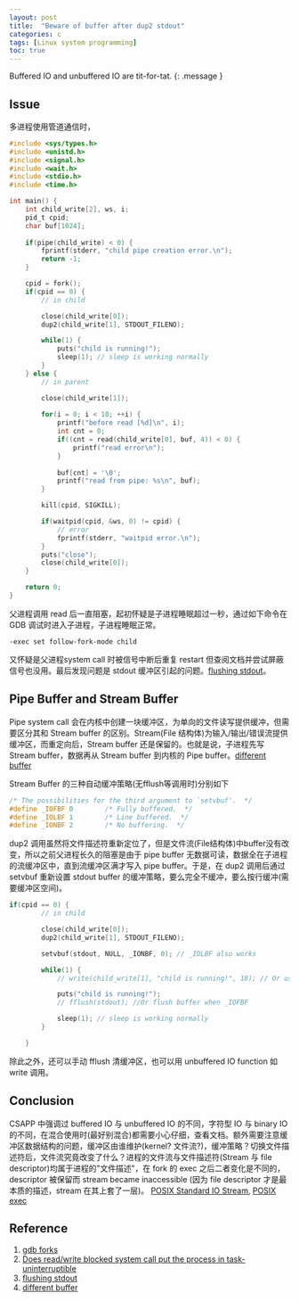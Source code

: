 ```yaml
---
layout: post
title:  "Beware of buffer after dup2 stdout"
categories: c
tags: [Linux system programming]
toc: true
--- 
```

Buffered IO and unbuffered IO are tit-for-tat.
{: .message }


## Issue

多进程使用管道通信时，

```c
#include <sys/types.h>
#include <unistd.h>
#include <signal.h>
#include <wait.h>
#include <stdio.h>
#include <time.h>

int main() {
    int child_write[2], ws, i;
    pid_t cpid;
    char buf[1024];
    
    if(pipe(child_write) < 0) {
        fprintf(stderr, "child pipe creation error.\n");
        return -1;
    }

    cpid = fork();
    if(cpid == 0) {
        // in child

        close(child_write[0]);
        dup2(child_write[1], STDOUT_FILENO);

        while(1) {
            puts("child is running!");
            sleep(1); // sleep is working normally
        }
    } else {
        // in parent

        close(child_write[1]);
        
        for(i = 0; i < 10; ++i) {
            printf("before read [%d]\n", i);
            int cnt = 0;
            if((cnt = read(child_write[0], buf, 4)) < 0) {
                printf("read error\n");
            }
            
            buf[cnt] = '\0';
            printf("read from pipe: %s\n", buf);
        }

        kill(cpid, SIGKILL);

        if(waitpid(cpid, &ws, 0) != cpid) {
            // error
            fprintf(stderr, "waitpid error.\n");
        }
        puts("close");
        close(child_write[0]);
    }

    return 0;
}

```

父进程调用 read 后一直阻塞，起初怀疑是子进程睡眠超过一秒，通过如下命令在 GDB 调试时进入子进程，子进程睡眠正常。
```
-exec set follow-fork-mode child
```

又怀疑是父进程system call 时被信号中断后重复 restart 但查阅文档并尝试屏蔽信号也没用。最后发现问题是 stdout 缓冲区引起的问题。[flushing stdout](https://stackoverflow.com/questions/13932932/why-does-stdout-need-explicit-flushing-when-redirected-to-file)。

## Pipe Buffer and Stream Buffer

Pipe system call 会在内核中创建一块缓冲区，为单向的文件读写提供缓冲，但需要区分其和 Stream buffer 的区别。Stream(File 结构体)为输入/输出/错误流提供缓冲区，而重定向后，Stream buffer 还是保留的。也就是说，子进程先写 Stream buffer，数据再从 Stream buffer 到内核的 Pipe buffer。[different buffer](http://www.pixelbeat.org/programming/stdio_buffering/?__cf_chl_rt_tk=Bnv9DErBLAaqpBKfwdPoDKO5y.I02WRPJtKZkSl2UqA-1639047806-0-gaNycGzNA2U)

Stream Buffer 的三种自动缓冲策略(无fflush等调用时)分别如下
```c
/* The possibilities for the third argument to `setvbuf'.  */
#define _IOFBF 0		/* Fully buffered.  */
#define _IOLBF 1		/* Line buffered.  */
#define _IONBF 2		/* No buffering.  */
```

dup2 调用虽然将文件描述符重新定位了，但是文件流(File结构体)中buffer没有改变，所以之前父进程长久的阻塞是由于 pipe buffer 无数据可读，数据全在子进程的流缓冲区中，直到流缓冲区满才写入 pipe buffer。于是，在 dup2 调用后通过 setvbuf 重新设置 stdout buffer 的缓冲策略，要么完全不缓冲，要么按行缓冲(需要缓冲区空间)。

```c
if(cpid == 0) {
        // in child

        close(child_write[0]);
        dup2(child_write[1], STDOUT_FILENO);

        setvbuf(stdout, NULL, _IONBF, 0); // _IOLBF also works

        while(1) {
            // write(child_write[1], "child is running!", 18); // Or use unbuffered IO function

            puts("child is running!");
            // fflush(stdout); //Or flush buffer when _IOFBF

            sleep(1); // sleep is working normally
        }

    } 
```

除此之外，还可以手动 fflush 清缓冲区，也可以用 unbuffered IO function 如 write 调用。

## Conclusion

CSAPP 中强调过 buffered IO 与 unbuffered IO 的不同，字符型 IO 与 binary IO 的不同，在混合使用时(最好别混合)都需要小心仔细，查看文档。额外需要注意缓冲区数据结构的问题，缓冲区由谁维护(kernel? 文件流?)，缓冲策略？切换文件描述符后，文件流究竟改变了什么？进程的文件流与文件描述符(Stream 与 file descriptor)均属于进程的"文件描述"，在 fork 的 exec 之后二者变化是不同的，descriptor 被保留而 stream became inaccessible (因为 file descriptor 才是最本质的描述，stream 在其上套了一层)。 [POSIX Standard IO Stream](https://pubs.opengroup.org/onlinepubs/009695399/functions/xsh_chap02_05.html#tag_02_05_01), [POSIX exec](https://pubs.opengroup.org/onlinepubs/009695399/functions/exec.html)

## Reference
1. [gdb forks](https://sourceware.org/gdb/onlinedocs/gdb/Forks.html)
2. [Does read/write blocked system call put the process in task-uninterruptible](https://stackoverflow.com/questions/56136082/does-read-write-blocked-system-call-put-the-process-in-task-uninterruptible-or-t)
3. [flushing stdout](https://stackoverflow.com/questions/13932932/why-does-stdout-need-explicit-flushing-when-redirected-to-file)
4. [different buffer](http://www.pixelbeat.org/programming/stdio_buffering/?__cf_chl_rt_tk=Bnv9DErBLAaqpBKfwdPoDKO5y.I02WRPJtKZkSl2UqA-1639047806-0-gaNycGzNA2U)
